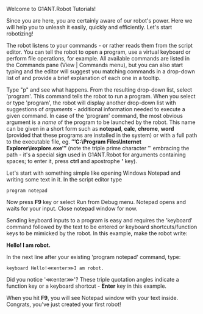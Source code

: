Welcome to G1ANT.Robot Tutorials!

Since you are here, you are certainly aware of our robot's power. Here we will help you to unleash it easily, quickly and efficiently. Let's start robotizing!

The robot listens to your commands - or rather reads them from the script editor. You can tell the robot to open a program, use a virtual keyboard or perform file operations, for example. All available commands are listed in the Commands pane (View | Commands menu), but you can also start typing and the editor will suggest you matching commands in a drop-down list of and provide a brief explanation of each one in a tooltip.

Type "p" and see what happens. From the resulting drop-down list, select 'program'. This command tells the robot to run a program. When you select or type 'program', the robot will display another drop-down list with suggestions of _arguments_ - additional information needed to execute a given command. In case of the 'program' command, the most obvious argument is a _name_ of the program to be launched by the robot. This name can be given in a short form such as **notepad**, **calc**, **chrome**, **word** (provided that these programs are installed in the system) or with a full path to the executable file, eg. **‴C:\Program Files\Internet Explorer\iexplore.exe‴** (note the triple prime character ‴ embracing the path - it's a special sign used in G1ANT.Robot for arguments containing spaces; to enter it, press **ctrl** and apostrophe **'** key).

Let's start with something simple like opening Windows Notepad and writing some text in it. In the script editor type

```G1ANT
program notepad
```

Now press **F9** key or select Run from Debug menu. Notepad opens and waits for your input. Close notepad window for now.

Sending keyboard inputs to a program is easy and requires the 'keyboard' command followed by the text to be entered or keyboard shortcuts/function keys to be mimicked by the robot. In this example, make the robot write:

**Hello!
I am robot.**

In the next line after your existing 'program notepad' command, type:

```G1ANT
keyboard Hello!⋘enter⋙I am robot.
```

Did you notice '⋘enter⋙'? These triple quotation angles indicate a function key or a keyboard shortcut - **Enter** key in this example.

When you hit **F9**, you will see Notepad window with your text inside. Congrats, you've just created your first robot!

